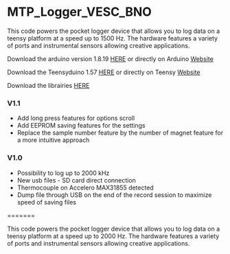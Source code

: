 # MTP_Logger_VESC_BNO
 This code powers the pocket logger device that allows you to log data on a teensy platform at a speed up to 1500 Hz. The hardware features a variety of ports and instrumental sensors allowing creative applications.
 
 Download the arduino version 1.8.19 [HERE](https://drive.google.com/file/d/1MVcYucFAieLHTNYb9F2uXIgd6ZfItMbf/view?usp=share_link)
 or directly on Arduino [Website](https://www.arduino.cc/en/software)
 
 Download the Teensyduino 1.57 [HERE](https://drive.google.com/file/d/1MYV_6k8_FOjVSu_0nEv0t5DYQVfheGJX/view?usp=share_link) or directly on Teensy [Website](https://www.pjrc.com/teensy/td_download.html)
 
 Download the librairies [HERE](https://drive.google.com/file/d/1uD_BRNu2cje4Sr70Sb3zQySTAuelpn7L/view?usp=share_link)
 

### V1.1
- Add long press features for options scroll
- Add EEPROM saving features for the settings
- Replace the sample number feature by the number of magnet feature for a more intuitive approach

### V1.0
- Possibility to log up to 2000 kHz
- New usb files - SD card direct connection
- Thermocouple on Accelero MAX31855 detected
- Dump file through USB on the end of the record session to maximize speed of saving files

=======

 This code powers the pocket logger device that allows you to log data on a teensy platform at a speed up to 2000 Hz. The hardware features a variety of ports and instrumental sensors allowing creative applications.
